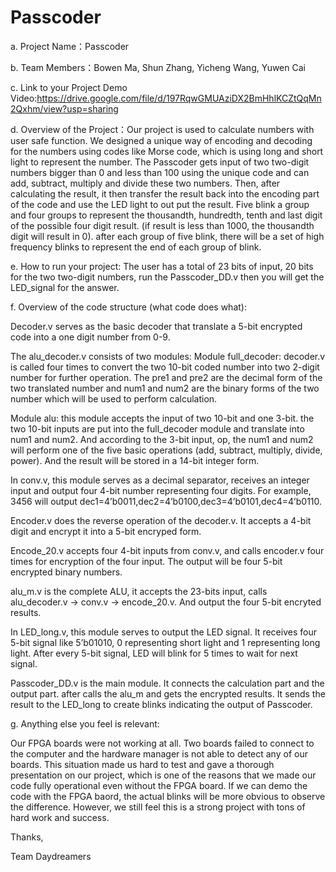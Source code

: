 # Passcoder


a. Project Name：Passcoder

b. Team Members：Bowen Ma, Shun Zhang, Yicheng Wang, Yuwen Cai

c. Link to your Project Demo Video:https://drive.google.com/file/d/197RqwGMUAziDX2BmHhlKCZtQqMn2Qxhm/view?usp=sharing

d. Overview of the Project：Our project is used to calculate numbers with user safe function. We designed a unique way of encoding and decoding for the numbers using codes like Morse code, which is using long and short light to represent the number. The Passcoder gets input of two two-digit numbers bigger than 0 and
less than 100 using the unique code and can add, subtract, multiply and divide these two numbers. Then, after calculating the result, it then transfer the result back into the encoding part of the code and use the LED light to out put the result. Five blink a group and four groups to represent the thousandth, hundredth, tenth and last digit of the possible four digit result. (if result is less than 1000, the thousandth digit will result in 0). after each group of five blink, there will be a set of high frequency blinks to represent the end of each group of blink.

e. How to run your project: The user has a total of 23 bits of input, 20 bits for the two two-digit numbers, run the Passcoder_DD.v then you will get the LED_signal for the answer.

f. Overview of the code structure (what code does what):

Decoder.v serves as the basic decoder that translate a 5-bit encrypted code into a one digit number from 0-9.

The alu_decoder.v consists of two modules: 
Module full_decoder: decoder.v is called four times to convert the two 10-bit coded number into two 2-digit number for further operation. The pre1 and pre2 are
the decimal form of the two translated number and num1 and num2 are the binary forms of the two number which will be used to perform calculation.

Module alu: this module accepts the input of two 10-bit and one 3-bit. the two 10-bit inputs are put into the full_decoder module and translate into num1 and num2. And according to the 3-bit input, op, the num1 and num2 will perform one of the five basic operations (add, subtract, multiply, divide, power). And the result will be stored in a 14-bit integer form. 

In conv.v, this module serves as a decimal separator, receives an integer input and output four 4-bit number representing four digits. For example, 3456 will output dec1=4’b0011,dec2=4’b0100,dec3=4’b0101,dec4=4’b0110. 

Encoder.v does the reverse operation of the decoder.v. It accepts a 4-bit digit and encrypt it into a 5-bit encryped form.

Encode_20.v accepts four 4-bit inputs from conv.v, and calls encoder.v four times for encryption of the four input. The output will be four 5-bit encrypted binary numbers.

alu_m.v is the complete ALU, it accepts the 23-bits input, calls alu_decoder.v -> conv.v -> encode_20.v. And output the four 5-bit encryted results. 

In LED_long.v, this module serves to output the LED signal. It receives four 5-bit signal like 5’b01010, 0 representing short light and 1 representing long light. After every 5-bit signal, LED will blink for 5 times to wait for next signal.

Passcoder_DD.v is the main module. It connects the calculation part and the output part. after calls the alu_m and gets the encrypted results. It sends the result to the LED_long to create blinks indicating the output of Passcoder.


g. Anything else you feel is relevant:

Our FPGA boards were not working at all. Two boards failed to connect to the computer and the hardware manager is not able to detect any of our boards. This situation made us hard to test and gave a thorough presentation on our project, which is one of the reasons that we made our code fully operational even without the FPGA board. If we can demo the code with the FPGA baord, the actual blinks will be more obvious to observe the difference. 
However, we still feel this is a strong project with tons of hard work and success.


Thanks, 

Team Daydreamers
